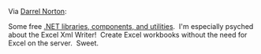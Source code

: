 Via [Darrel Norton](http://dotnetjunkies.com/WebLog/darrell.norton/):

Some free [.NET libraries, components, and
utilities](http://www.carlosag.net/).  I'm especially psyched about the
Excel Xml Writer!  Create Excel workbooks without the need for Excel on
the server.  Sweet.

 

